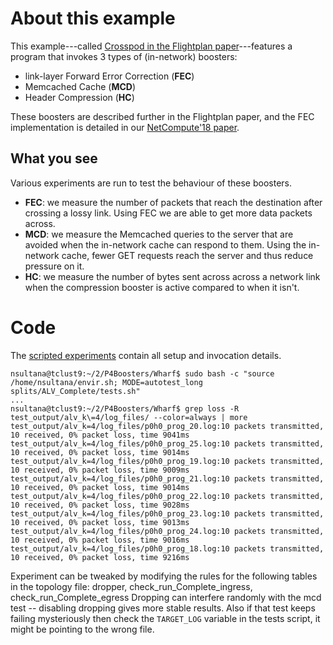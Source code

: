 # About this example
This example---called [Crosspod in the Flightplan paper](https://flightplan.cis.upenn.edu/flightplan.pdf#section.2)---features a program that invokes 3 types of (in-network) boosters:
* link-layer Forward Error Correction (**FEC**)
* Memcached Cache (**MCD**)
* Header Compression (**HC**)

These boosters are described further in the Flightplan paper, and the FEC implementation is detailed in our [NetCompute'18 paper](https://www.seas.upenn.edu/~nsultana/files/netcompute.pdf).

## What you see
Various experiments are run to test the behaviour of these boosters.
* **FEC**: we measure the number of packets that reach the destination after crossing a lossy link. Using FEC we are able to get more data packets across.
* **MCD**: we measure the Memcached queries to the server that are avoided when the in-network cache can respond to them. Using the in-network cache, fewer GET requests reach the server and thus reduce pressure on it.
* **HC**: we measure the number of bytes sent across across a network link when the compression booster is active compared to when it isn't.


# Code
The [scripted experiments](tests.sh) contain all setup and invocation details.

```
nsultana@tclust9:~/2/P4Boosters/Wharf$ sudo bash -c "source /home/nsultana/envir.sh; MODE=autotest_long splits/ALV_Complete/tests.sh"
...
nsultana@tclust9:~/2/P4Boosters/Wharf$ grep loss -R test_output/alv_k\=4/log_files/ --color=always | more
test_output/alv_k=4/log_files/p0h0_prog_20.log:10 packets transmitted, 10 received, 0% packet loss, time 9041ms
test_output/alv_k=4/log_files/p0h0_prog_25.log:10 packets transmitted, 10 received, 0% packet loss, time 9014ms
test_output/alv_k=4/log_files/p0h0_prog_19.log:10 packets transmitted, 10 received, 0% packet loss, time 9009ms
test_output/alv_k=4/log_files/p0h0_prog_21.log:10 packets transmitted, 10 received, 0% packet loss, time 9014ms
test_output/alv_k=4/log_files/p0h0_prog_22.log:10 packets transmitted, 10 received, 0% packet loss, time 9028ms
test_output/alv_k=4/log_files/p0h0_prog_23.log:10 packets transmitted, 10 received, 0% packet loss, time 9013ms
test_output/alv_k=4/log_files/p0h0_prog_24.log:10 packets transmitted, 10 received, 0% packet loss, time 9016ms
test_output/alv_k=4/log_files/p0h0_prog_18.log:10 packets transmitted, 10 received, 0% packet loss, time 9216ms
```

Experiment can be tweaked by modifying the rules for the following tables in the topology file: dropper, check_run_Complete_ingress, check_run_Complete_egress
Dropping can interfere randomly with the mcd test -- disabling dropping gives more stable results.
Also if that test keeps failing mysteriously then check the `TARGET_LOG` variable in the tests script, it might be pointing to the wrong file.
